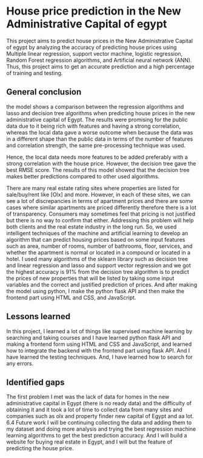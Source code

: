 # House price prediction in the New Administrative Capital of egypt

This project aims to predict house prices in the New Administrative Capital of egypt by analyzing the accuracy of predicting house prices using Multiple linear regression, support vector machine, logistic regression, Random Forest regression algorithms, and Artificial neural network (ANN). Thus, this project aims to get an accurate prediction and a high percentage of training and testing.

## General conclusion 
the model shows a comparison between the regression algorithms and lasso and decision tree algorithms when predicting house prices in the new administrative capital of Egypt. The results were promising for the public data due to it being rich with features and having a strong correlation, whereas the local data gave a worse outcome when because the data was in a different shape than the public data in terms of the number of features and correlation strength, the same pre-processing technique was used.

Hence, the local data needs more features to be added preferably with a strong correlation with the house price. However, the decision tree gave the best RMSE score. The results of this model showed that the decision tree makes better predictions compared to other used algorithms.

There are many real estate rating sites where properties are listed for sale/buy/rent like [Olx] and more. However, in each of these sites, we can see a lot of discrepancies in terms of apartment prices and there are some cases where similar apartments are priced differently therefore there is a lot of transparency. Consumers may sometimes feel that pricing is not justified but there is no way to confirm that either. Addressing this problem will help both clients and the real estate industry in the long run. So, we used intelligent techniques of the machine and artificial learning to develop an algorithm that can predict housing prices based on some input features such as area, number of rooms, number of bathrooms, floor, services, and whether the apartment is normal or located in a compound or located in a hotel. I used many algorithms of the sklearn library such as decision tree and linear regression and lasso and support vector regression and we got the highest accuracy is 91% from the decision tree algorithm is to predict the prices of new properties that will be listed by taking some input variables and the correct and justified prediction of prices. And after making the model using python, I make the python flask API and then make the frontend part using HTML and CSS, and JavaScript. 

## Lessons learned 
In this project, I learned a lot of things like supervised machine learning by searching and taking courses and I have learned python flask API and making a frontend form using HTML and CSS and JavaScript, and learned how to integrate the backend with the frontend part using flask API. And I have learned the testing techniques. And, I have learned how to search for any errors.

## Identified gaps 
The first problem I met was the lack of data for homes in the new administrative capital in Egypt (there is no ready data) and the difficulty of obtaining it and it took a lot of time to collect data from many sites and companies such as olx and property finder new capital of Egypt and aa lot.
6.4	 Future work 
I will be continuing collecting the data and adding them to my dataset and doing more analysis and trying the best regression machine learning algorithms to get the best prediction accuracy. And I will build a website for buying real estate in Egypt, and I will but the feature of predicting the house price.
